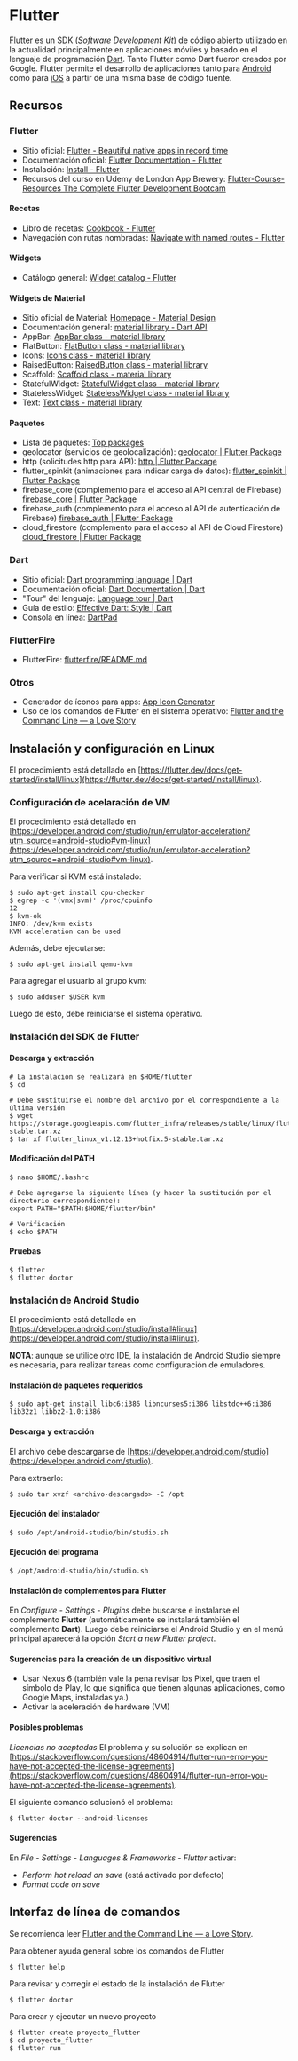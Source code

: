 # Flutter
[Flutter](https://flutter.dev/) es un SDK (_Software Development Kit_) de código abierto utilizado en la actualidad principalmente en aplicaciones móviles y basado en el lenguaje de programación [Dart](https://dart.dev/). Tanto Flutter como Dart fueron creados por Google. Flutter permite el desarrollo de aplicaciones tanto para [Android](https://www.android.com/) como para [iOS](https://www.apple.com/ios/) a partir de una misma base de código fuente.

## Recursos
### Flutter
* Sitio oficial: [Flutter - Beautiful native apps in record time](https://flutter.dev/)
* Documentación oficial: [Flutter Documentation - Flutter](https://flutter.dev/docs)
* Instalación: [Install - Flutter](https://flutter.dev/docs/get-started/install)
* Recursos del curso en Udemy de London App Brewery: [Flutter-Course-Resources The Complete Flutter Development Bootcam](https://github.com/londonappbrewery/Flutter-Course-Resources)

#### Recetas
* Libro de recetas: [Cookbook - Flutter](https://flutter.dev/docs/cookbook)
* Navegación con rutas nombradas: [Navigate with named routes - Flutter](https://flutter.dev/docs/cookbook/navigation/named-routes)

#### Widgets
* Catálogo general: [Widget catalog - Flutter](https://flutter.dev/docs/development/ui/widgets)

#### Widgets de Material
* Sitio oficial de Material: [Homepage - Material Design](https://material.io/)
* Documentación general: [material library - Dart API](https://api.flutter.dev/flutter/material/material-library.html)
* AppBar: [AppBar class - material library](https://api.flutter.dev/flutter/material/AppBar-class.html)
* FlatButton: [FlatButton class - material library](https://api.flutter.dev/flutter/material/FlatButton-class.html)
* Icons: [Icons class - material library](https://api.flutter.dev/flutter/material/Icons-class.html)
* RaisedButton: [RaisedButton class - material library](https://api.flutter.dev/flutter/material/RaisedButton-class.html)
* Scaffold: [Scaffold class - material library](https://api.flutter.dev/flutter/material/Scaffold-class.html)
* StatefulWidget: [StatefulWidget class - material library](https://api.flutter.dev/flutter/widgets/StatefulWidget-class.html)
* StatelessWidget: [StatelessWidget class - material library](https://api.flutter.dev/flutter/widgets/StatelessWidget-class.html)
* Text: [Text class - material library](https://api.flutter.dev/flutter/widgets/Text-class.html)
#### Paquetes
* Lista de paquetes: [Top packages](https://pub.dev/packages/)
* geolocator (servicios de geolocalización): [geolocator | Flutter Package](https://pub.dev/packages/geolocator)
* http (solicitudes http para API): [http | Flutter Package](https://pub.dev/packages/http)
* flutter_spinkit (animaciones para indicar carga de datos): [flutter_spinkit | Flutter Package](https://pub.dev/packages/flutter_spinkit)
* firebase_core (complemento para el acceso al API central de Firebase) [firebase_core | Flutter Package](https://pub.dev/packages/firebase_core)
* firebase_auth (complemento para el acceso al API de autenticación de Firebase) [firebase_auth | Flutter Package](https://pub.dev/packages/firebase_auth)
* cloud_firestore (complemento para el acceso al API de Cloud Firestore) [cloud_firestore | Flutter Package](https://pub.dev/packages/cloud_firestore)

### Dart
* Sitio oficial: [Dart programming language | Dart](https://dart.dev/)
* Documentación oficial: [Dart Documentation | Dart](https://dart.dev/guides)
* "Tour" del lenguaje: [Language tour | Dart](https://dart.dev/guides/language/language-tour)
* Guía de estilo: [Effective Dart: Style | Dart](https://dart.dev/guides/language/effective-dart/style)
* Consola en línea: [DartPad](https://dartpad.dartlang.org/)

### FlutterFire
* FlutterFire: [flutterfire/README.md](https://github.com/FirebaseExtended/flutterfire/blob/master/README.md)

### Otros
* Generador de íconos para apps: [App Icon Generator](https://appicon.co/)
* Uso de los comandos de Flutter en el sistema operativo: [Flutter and the Command Line — a Love Story](https://medium.com/flutter-community/flutter-and-the-command-line-a-love-story-a3648ef2411)

## Instalación y configuración en Linux
El procedimiento está detallado en [https://flutter.dev/docs/get-started/install/linux](https://flutter.dev/docs/get-started/install/linux).

### Configuración de acelaración de VM
El procedimiento está detallado en [https://developer.android.com/studio/run/emulator-acceleration?utm_source=android-studio#vm-linux](https://developer.android.com/studio/run/emulator-acceleration?utm_source=android-studio#vm-linux).

Para verificar si KVM está instalado:
```terminal
$ sudo apt-get install cpu-checker
$ egrep -c '(vmx|svm)' /proc/cpuinfo
12
$ kvm-ok
INFO: /dev/kvm exists
KVM acceleration can be used
```

Además, debe ejecutarse:
```terminal
$ sudo apt-get install qemu-kvm
```

Para agregar el usuario al grupo kvm:
```terminal
$ sudo adduser $USER kvm
```
Luego de esto, debe reiniciarse el sistema operativo.

### Instalación del SDK de Flutter
#### Descarga y extracción
```terminal
# La instalación se realizará en $HOME/flutter
$ cd

# Debe sustituirse el nombre del archivo por el correspondiente a la última versión
$ wget https://storage.googleapis.com/flutter_infra/releases/stable/linux/flutter_linux_v1.12.13+hotfix.5-stable.tar.xz
$ tar xf flutter_linux_v1.12.13+hotfix.5-stable.tar.xz
```

#### Modificación del PATH
```terminal
$ nano $HOME/.bashrc

# Debe agregarse la siguiente línea (y hacer la sustitución por el directorio correspondiente):
export PATH="$PATH:$HOME/flutter/bin"

# Verificación
$ echo $PATH
```

#### Pruebas
```terminal
$ flutter
$ flutter doctor
```

### Instalación de Android Studio
El procedimiento está detallado en [https://developer.android.com/studio/install#linux](https://developer.android.com/studio/install#linux).

**NOTA**: aunque se utilice otro IDE, la instalación de Android Studio siempre es necesaria, para realizar tareas como configuración de emuladores.

#### Instalación de paquetes requeridos
```terminal
$ sudo apt-get install libc6:i386 libncurses5:i386 libstdc++6:i386 lib32z1 libbz2-1.0:i386
```

#### Descarga y extracción
El archivo debe descargarse de [https://developer.android.com/studio](https://developer.android.com/studio).

Para extraerlo:
```terminal
$ sudo tar xvzf <archivo-descargado> -C /opt
```

#### Ejecución del instalador
```terminal
$ sudo /opt/android-studio/bin/studio.sh
```

#### Ejecución del programa
```terminal
$ /opt/android-studio/bin/studio.sh
```

#### Instalación de complementos para Flutter
En _Configure - Settings - Plugins_ debe buscarse e instalarse el complemento **Flutter** (automáticamente se instalará también el complemento **Dart**). Luego debe reiniciarse el Android Studio y en el menú principal aparecerá la opción _Start a new Flutter project_.

#### Sugerencias para la creación de un dispositivo virtual
* Usar Nexus 6 (también vale la pena revisar los Pixel, que traen el símbolo de Play, lo que significa que tienen algunas aplicaciones, como Google Maps, instaladas ya.)
* Activar la aceleración de hardware (VM)

#### Posibles problemas
_Licencias no aceptadas_
El problema y su solución se explican en [https://stackoverflow.com/questions/48604914/flutter-run-error-you-have-not-accepted-the-license-agreements](https://stackoverflow.com/questions/48604914/flutter-run-error-you-have-not-accepted-the-license-agreements).

El siguiente comando solucionó el problema:
```terminal
$ flutter doctor --android-licenses
```
#### Sugerencias
En _File - Settings - Languages & Frameworks - Flutter_ activar:
* _Perform hot reload on save_ (está activado por defecto)
* _Format code on save_

## Interfaz de línea de comandos
Se recomienda leer [Flutter and the Command Line — a Love Story](https://medium.com/flutter-community/flutter-and-the-command-line-a-love-story-a3648ef2411).

Para obtener ayuda general sobre los comandos de Flutter
```terminal
$ flutter help
```

Para revisar y corregir el estado de la instalación de Flutter
```terminal
$ flutter doctor
```

Para crear y ejecutar un nuevo proyecto
```terminal
$ flutter create proyecto_flutter
$ cd proyecto_flutter
$ flutter run
```
